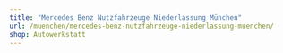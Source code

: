 ```yaml
---
title: "Mercedes Benz Nutzfahrzeuge Niederlassung München"
url: /muenchen/mercedes-benz-nutzfahrzeuge-niederlassung-muenchen/
shop: Autowerkstatt
---
```

